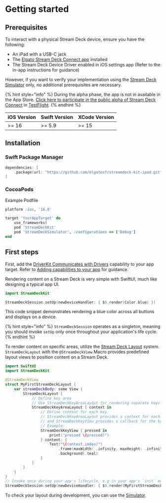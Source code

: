 # Getting started

## Prerequisites

To interact with a physical Stream Deck device, ensure you have the following:

- An iPad with a USB-C jack
- The [Elgato Stream Deck Connect app](StreamDeckConnect.md) installed
- The Stream Deck Device Driver enabled in iOS settings app (Refer to the in-app instructions for guidance)

However, if you want to verify your implementation using the [Stream Deck Simulator](Simulator.md) only, no additional prerequisites are necessary.

{% hint style="info" %}
During the alpha phase, the app is not in available in the App Store. [Click here to participate in the public alpha of Stream Deck Connect](https://testflight.apple.com/join/U4bWfk8O) in [TestFlight](https://developer.apple.com/testflight/).
{% endhint %}

| iOS Version | Swift Version | XCode Version |
| ----------- | ------------- | ------------- |
| >= 16       | >= 5.9        | >= 15         |

## Installation

### Swift Package Manager 

```swift
dependencies: [
    .package(url: "https://github.com/elgatosf/streamdeck-kit-ipad.git", upToNextMajor: "0.0.1")
]
```

### CocoaPods

Example Podfile

```Ruby
platform :ios, '16.0'

target 'YourAppTarget' do
    use_frameworks!
    pod 'StreamDeckKit'
    pod 'StreamDeckSimulator', :configurations => ['Debug']
end
```

## First steps

First, add the [DriverKit Communicates with Drivers](https://developer.apple.com/documentation/bundleresources/entitlements/com_apple_developer_driverkit_communicates-with-drivers) capability to your app target. Refer to [Adding capabilities to your app](https://developer.apple.com/documentation/xcode/adding-capabilities-to-your-app/) for guidance.  

Rendering content on a Stream Deck is very simple with SwiftUI, much like designing a typical app UI.

```swift
import StreamDeckKit

StreamDeckSession.setUp(newDeviceHandler: { $0.render(Color.blue) })
```

This code snippet demonstrates rendering a blue color across all buttons and displays on a device.

{% hint style="info" %}
`StreamDeckSession` operates as a singleton, meaning you should invoke `setUp` only once throughout your application's life cycle.
{% endhint %}
 


To render content on specific areas, utilize the [Stream Deck Layout](Layout/README.md) system. `StreamDeckLayout` with the `@StreamDeckView` Macro provides predefined layout views to position content on a Stream Deck. 

```swift
import SwiftUI 
import StreamDeckKit

@StreamDeckView
struct MyFirstStreamDeckLayout {
    var streamDeckBody: some View {
        StreamDeckLayout {
            // Define key area
            // Use StreamDeckKeyAreaLayout for rendering separate keys
            StreamDeckKeyAreaLayout { context in
                // Define content for each key.
                // StreamDeckKeyAreaLayout provides a context for each available key,
                // and StreamDeckKeyView provides a callback for the key action
                // Example:
                StreamDeckKeyView { pressed in
                    print("pressed \(pressed)")
                } content: {
                    Text("\(context.index)")
                        .frame(maxWidth: .infinity, maxHeight: .infinity)
                        .background(.teal)
                }
            }
        }
    }
}
// Invoke once during your app's lifecycle, e.g in your app's `init` method.
StreamDeckSession.setUp(newDeviceHandler: { $0.render(MyFirstStreamDeckLayout()) })
```

To check your layout during development, you can use the [Simulator](Simulator.md).
